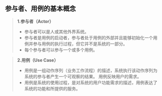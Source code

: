 ## 参与者、用例的基本概念
>**1.参与者（Actor）**
>- 参与者可以是人或其他外界系统。
>- 参与者是用例的启动者，参与者处于用例的外部并且能够初始化一个用例并参与用例的执行过程，但它并不是系统的一部分。
>- 每个参与者可以参与一个或多个用例。

>**2.用例（Use Case）**
>- 用例是一组动作序列（业务工作流程）的描述，系统执行该动作序列为系统的参与者产生一个可观察的结果。 用例反映用户的需求。
>- 用例是系统的使用过程，是对系统的用户功能需求的描述，用例表达了系统的功能和所提供的服务。

